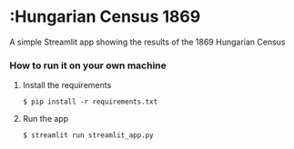 # :Hungarian Census 1869

A simple Streamlit app showing the results of the 1869 Hungarian Census

### How to run it on your own machine

1. Install the requirements

   ```
   $ pip install -r requirements.txt
   ```

2. Run the app

   ```
   $ streamlit run streamlit_app.py
   ```

